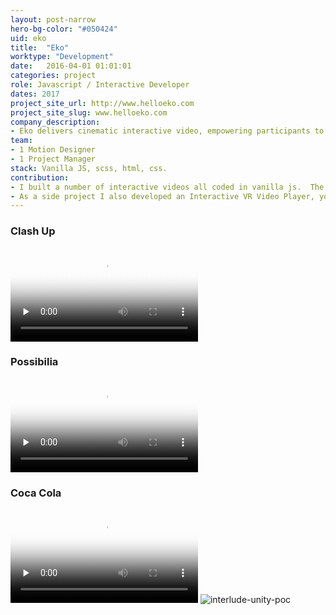 ```yaml
---
layout: post-narrow
hero-bg-color: "#050424"
uid: eko
title:  "Eko"
worktype: "Development"
date:   2016-04-01 01:01:01
categories: project
role: Javascript / Interactive Developer
dates: 2017
project_site_url: http://www.helloeko.com
project_site_slug: www.helloeko.com
company_description:
- Eko delivers cinematic interactive video, empowering participants to make choices that shape stories in real time.
team:
- 1 Motion Designer
- 1 Project Manager
stack: Vanilla JS, scss, html, css.
contribution:
- I built a number of interactive videos all coded in vanilla js.  The interactive video player preloads video segments for each possible fork, it then plays the correct video segments according to the user's interaction.
- As a side project I also developed an Interactive VR Video Player, you watched a 360 video and at certain points shake your head yes or no to respond to the actor, the narrative changes according to your choices.
---
```


<div class="showcase">
  <h3>Clash Up</h3>
  <div class="videoWrapper">
    <video id="" class="video-js vjs-sublime-skin" controls preload="none" poster='/img/eko/clash-up-cover.jpg' data-setup='{"fluid": true}'>
      <source src="/video/eko/clash-up-trailer.mp4" type='video/mp4'>
    </video>
  </div>
  <h3>Possibilia</h3>
  <video id="" class="video-js vjs-sublime-skin" controls preload="none" poster='/img/eko/possibilia-cover.png' data-setup='{"fluid": true}'>
    <source src="/video/eko/possibilia-trailer.mp4" type='video/mp4'>
  </video>
  <h3>Coca Cola</h3>
  <video id="" class="video-js vjs-sublime-skin" controls preload="none" poster='/img/eko/coca-cola-cover.jpg' data-setup='{"fluid": true}'>
    <source src="/video/eko/coca-cola-trailer.mp4" type='video/mp4' >
  </video>

  <img src="/img/eko/unity-poc.png" alt="interlude-unity-poc">
</div>
